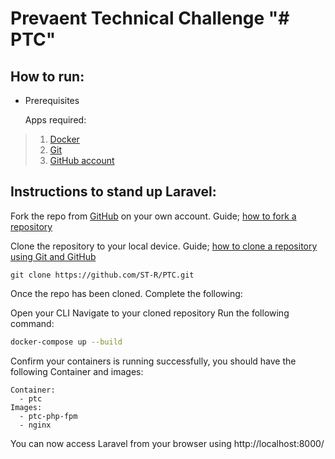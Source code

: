 # Prevaent Technical Challenge "# PTC" 

## How to run:

- Prerequisites

    Apps required:
    

>  1. [Docker](https://www.docker.com/products/docker-desktop/)
>  2. [Git](https://git-scm.com/download/)
>  3. [GitHub account](https://github.com/)




## Instructions to stand up Laravel:

 Fork the repo from [GitHub](https://github.com/ST-R/PTC) on your own account. Guide; [how to fork a repository](https://docs.github.com/en/pull-requests/collaborating-with-pull-requests/working-with-forks/fork-a-repo)

Clone the repository to your local device. Guide; [how to clone a repository using Git and GitHub](https://docs.github.com/en/repositories/creating-and-managing-repositories/cloning-a-repository)
```
git clone https://github.com/ST-R/PTC.git
```
Once the repo has been cloned. Complete the following:

Open your CLI Navigate to your cloned repository Run the following command:

```bash
docker-compose up --build 
```

Confirm your containers is running successfully, you should have the following Container and images:

 ```
 Container: 
   - ptc
Images:
   - ptc-php-fpm
   - nginx
```
You can now access Laravel from your browser using http://localhost:8000/